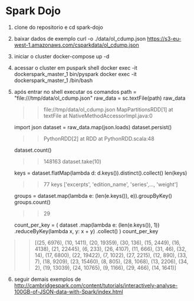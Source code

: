 Spark Dojo
=========


1. clone do repositorio e cd spark-dojo
2. baixar dados de exemplo
   curl -o ./data/ol_cdump.json  https://s3-eu-west-1.amazonaws.com/csparkdata/ol_cdump.json
3. iniciar o cluster
   docker-compose up -d
4. acessar o cluster em puspark shell
   docker exec -it dockerspark_master_1 bin/pyspark
   docker exec -it dockerspark_master_1 /bin/bash
5. após entrar no shell executar os comandos
   path = "file:///tmp/data/ol_cdump.json"
   raw_data = sc.textFile(path)
   raw_data
   >> file://tmp/data/ol_cdump.json MapPartitionsRDD[1] at textFile at NativeMethodAccessorImpl.java:0

   import json
   dataset = raw_data.map(json.loads)
   dataset.persist()
   >> PythonRDD[2] at RDD at PythonRDD.scala:48

   dataset.count()
   >> 148163
   dataset.take(10)

   keys = dataset.flatMap(lambda d: d.keys()).distinct().collect()
   len(keys)
   >> 77
   keys
   >> ['excerpts', 'edition_name', 'series',..., 'weight']

   groups = dataset.map(lambda e: (len(e.keys()), e)).groupByKey()
   groups.count()
   >> 29

   count_per_key = (
    dataset
    .map(lambda e: (len(e.keys()), 1))
    .reduceByKey(lambda x, y: x + y)
    .collect()
  )
  count_per_key
  >> [(25, 6976), (10, 1411), (20, 19359), (30, 136), (15, 2449), (16, 4138), (21, 22445), (6, 233), (26, 4107), (11, 666), (31, 46), (32, 14), (17, 6800), (22, 19422), (7, 1022), (27, 2215), (12, 890), (33, 7), (18, 9209), (23, 15460), (8, 805), (28, 1068), (13, 2206), (34, 2), (19, 13039), (24, 10765), (9, 1166), (29, 466), (14, 1641)]

 6. seguir demais exemplos de http://cambridgespark.com/content/tutorials/interactively-analyse-100GB-of-JSON-data-with-Spark/index.html